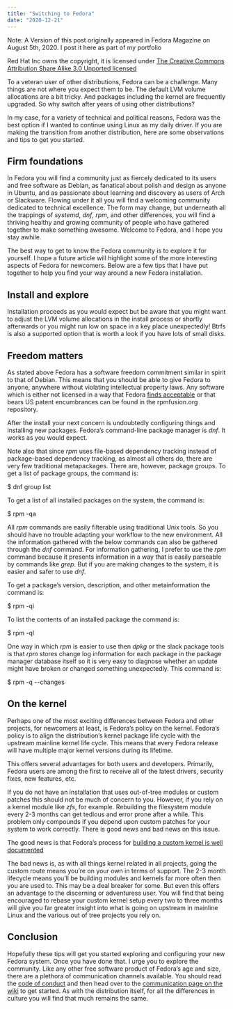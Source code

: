 ```yaml
---
title: "Switching to Fedora"
date: "2020-12-21"
---
```


Note: A Version of this post originally appeared in Fedora Magazine on August 5th, 2020. I post it here as part of my portfolio

Red Hat Inc owns the copyright, it is licensed under [The Creative Commons Attribution Share Alike 3.0 Unported licensed](https://creativecommons.org/licenses/by-sa/3.0/)

To a veteran user of other distributions, Fedora can be a challenge. Many things are not where you expect them to be. The default LVM volume allocations are a bit tricky. And packages including the kernel are frequently upgraded. So why switch after years of using other distributions?

In my case, for a variety of technical and political reasons, Fedora was the best option if I wanted to continue using Linux as my daily driver. If you are making the transition from another distribution, here are some observations and tips to get you started.

## Firm foundations

In Fedora you will find a community just as fiercely dedicated to its users and free software as Debian, as fanatical about polish and design as anyone in Ubuntu, and as passionate about learning and discovery as users of Arch or Slackware. Flowing under it all you will find a welcoming community dedicated to technical excellence. The form may change, but underneath all the trappings of _systemd_, _dnf_, _rpm_, and other differences, you will find a thriving healthy and growing community of people who have gathered together to make something awesome. Welcome to Fedora, and I hope you stay awhile.

The best way to get to know the Fedora community is to explore it for yourself. I hope a future article will highlight some of the more interesting aspects of Fedora for newcomers. Below are a few tips that I have put together to help you find your way around a new Fedora installation.

## Install and explore

Installation proceeds as you would expect but be aware that you might want to adjust the LVM volume allocations in the install process or shortly afterwards or you might run low on space in a key place unexpectedly! Btrfs is also a supported option that is worth a look if you have lots of small disks.

## Freedom matters

As stated above Fedora has a software freedom commitment similar in spirit to that of Debian. This means that you should be able to give Fedora to anyone, anywhere without violating intellectual property laws. Any software which is either not licensed in a way that Fedora [finds acceptable](https://fedoraproject.org/wiki/Licensing:Main) or that bears US patent encumbrances can be found in the rpmfusion.org repository.

After the install your next concern is undoubtedly configuring things and installing new packages. Fedora’s command-line package manager is _dnf_. It works as you would expect.

Note also that since _rpm_ uses file-based dependency tracking instead of package-based dependency tracking, as almost all others do, there are very few traditional metapackages. There are, however, package groups. To get a list of package groups, the command is:

$ dnf group list

To get a list of all installed packages on the system, the command is:

$ rpm -qa

All _rpm_ commands are easily filterable using traditional Unix tools. So you should have no trouble adapting your workflow to the new environment. All the information gathered with the below commands can also be gathered through the _dnf_ command. For information gathering, I prefer to use the _rpm_ command because it presents information in a way that is easily parseable by commands like _grep_. But if you are making changes to the system, it is easier and safer to use _dnf_.

To get a package’s version, description, and other metainformation the command is:

$ rpm -qi <packagename>

To list the contents of an installed package the command is:

$ rpm -ql <packagename>

One way in which _rpm_ is easier to use then _dpkg_ or the slack package tools is that _rpm_ stores change log information for each package in the package manager database itself so it is very easy to diagnose whether an update might have broken or changed something unexpectedly. This command is:

$ rpm -q --changes <packagname>

## On the kernel

Perhaps one of the most exciting differences between Fedora and other projects, for newcomers at least, is Fedora’s policy on the kernel. Fedora’s policy is to align the distribution’s kernel package life cycle with the upstream mainline kernel life cycle. This means that every Fedora release will have multiple major kernel versions during its lifetime.

This offers several advantages for both users and developers. Primarily, Fedora users are among the first to receive all of the latest drivers, security fixes, new features, etc.

If you do not have an installation that uses out-of-tree modules or custom patches this should not be much of concern to you. However, if you rely on a kernel module like _zfs_, for example. Rebuilding the filesystem module every 2-3 months can get tedious and error prone after a while. This problem only compounds if you depend upon custom patches for your system to work correctly. There is good news and bad news on this issue.

The good news is that Fedora’s process for [building a custom kernel is well documented](https://fedoraproject.org/wiki/Building_a_custom_kernel)

The bad news is, as with all things kernel related in all projects, going the custom route means you’re on your own in terms of support. The 2-3 month lifecycle means you’ll be building modules and kernels far more often then you are used to. This may be a deal breaker for some. But even this offers an advantage to the discerning or adventuress user. You will find that being encouraged to rebase your custom kernel setup every two to three months will give you far greater insight into what is going on upstream in mainline Linux and the various out of tree projects you rely on.

## Conclusion

Hopefully these tips will get you started exploring and configuring your new Fedora system. Once you have done that. I urge you to explore the community. Like any other free software product of Fedora’s age and size, there are a plethora of communication channels available. You should read the [code of conduct](https://docs.fedoraproject.org/en-US/project/code-of-conduct/) and then head over to the [communication page on the wiki](https://fedoraproject.org/wiki/Communicating_and_getting_help) to get started. As with the distribution itself, for all the differences in culture you will find that much remains the same.
